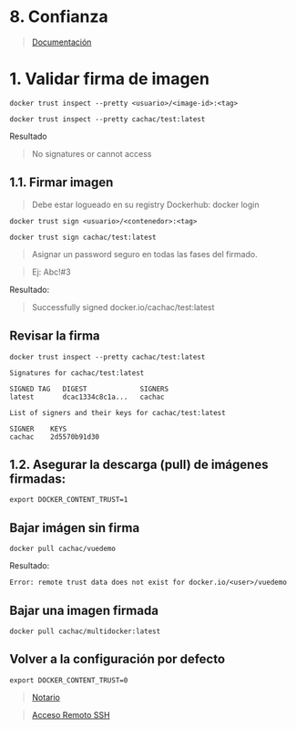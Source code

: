 # 8. Confianza <!-- omit in TOC -->

>[Documentación](https://docs.docker.com/engine/security/)
# 1. Validar firma de imagen

```vim
docker trust inspect --pretty <usuario>/<image-id>:<tag>

docker trust inspect --pretty cachac/test:latest
```
Resultado
> No signatures or cannot access

## 1.1. Firmar imagen

> Debe estar logueado en su registry Dockerhub: docker login

```
docker trust sign <usuario>/<contenedor>:<tag>

docker trust sign cachac/test:latest
```

> Asignar un password seguro en todas las fases del firmado.

> Ej: Abc!#3

Resultado:
> Successfully signed docker.io/cachac/test:latest

## Revisar la firma
```vim
docker trust inspect --pretty cachac/test:latest
```
```
Signatures for cachac/test:latest

SIGNED TAG   DIGEST             SIGNERS
latest       dcac1334c8c1a...   cachac

List of signers and their keys for cachac/test:latest

SIGNER    KEYS
cachac    2d5570b91d30
```

## 1.2. Asegurar la descarga (pull) de imágenes firmadas:

```vim
export DOCKER_CONTENT_TRUST=1
```

## Bajar imágen sin firma
```vim
docker pull cachac/vuedemo
```

Resultado:
```
Error: remote trust data does not exist for docker.io/<user>/vuedemo

```

## Bajar una imagen firmada
```vim
docker pull cachac/multidocker:latest
```

## Volver a la configuración por defecto
```vim
export DOCKER_CONTENT_TRUST=0
```

> [Notario](https://docs.docker.com/engine/security/trust/deploying_notary/)

> [Acceso Remoto SSH](https://docs.docker.com/engine/security/protect-access/)
